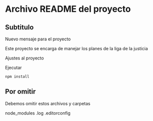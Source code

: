 # Archivo README del proyecto

## Subtitulo

Nuevo mensaje para el proyecto

Este proyecto se encarga de manejar los planes de la liga de la justicia

Ajustes al proyecto

Ejecutar

```
npm install
```

## Por omitir

Debemos omitir estos archivos y carpetas

node_modules
.log
.editorconfig
